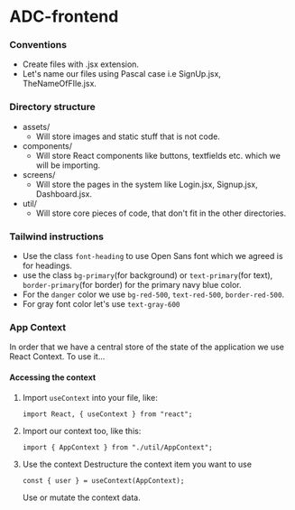 # ADC-frontend

### Conventions

-   Create files with .jsx extension.
-   Let's name our files using Pascal case i.e SignUp.jsx, TheNameOfFIle.jsx.

### Directory structure

-   assets/
    -   Will store images and static stuff that is not code.
-   components/
    -   Will store React components like buttons, textfields etc. which we will be importing.
-   screens/
    -   Will store the pages in the system like Login.jsx, Signup.jsx, Dashboard.jsx.
-   util/
    -   Will store core pieces of code, that don't fit in the other directories.

### Tailwind instructions

-   Use the class `font-heading` to use Open Sans font which we agreed is for headings.
-   use the class `bg-primary`(for background) or `text-primary`(for text), `border-primary`(for border) for the primary navy blue color.
-   For the `danger` color we use `bg-red-500`, `text-red-500`, `border-red-500`.
-   For gray font color let's use `text-gray-600`

### App Context

In order that we have a central store of the state of the application we use React Context. To use it...

#### Accessing the context

1.  Import `useContext` into your file, like:

    `import React, { useContext } from "react";`

2.  Import our context too, like this:

    `import { AppContext } from "./util/AppContext";`

3.  Use the context
    Destructure the context item you want to use

    `const { user } = useContext(AppContext);`

    Use or mutate the context data.
